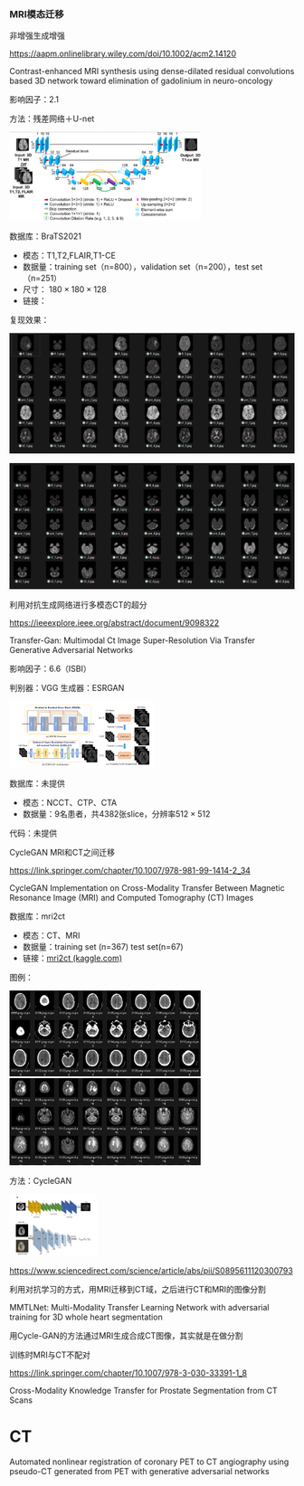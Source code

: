 



### MRI模态迁移

非增强生成增强

https://aapm.onlinelibrary.wiley.com/doi/10.1002/acm2.14120

Contrast-enhanced MRI synthesis using dense-dilated residual convolutions based 3D network toward elimination of gadolinium in neuro-oncology

影响因子：2.1

方法：残差网络＋U-net

<img src=".\image\MRI、CT模态迁移调研\image-20230918110820189.png" alt="image-20230918110820189" style="zoom:33%;" />

数据库：BraTS2021

- 模态：T1,T2,FLAIR,T1-CE
- 数据量：training set（n=800），validation set（n=200），test set（n=251）
- 尺寸： $180\times 180 \times 128$
- 链接：


复现效果：

![image-20231002164614406](./image/MRI%E3%80%81CT%E6%A8%A1%E6%80%81%E8%BF%81%E7%A7%BB%E8%B0%83%E7%A0%94/image-20231002164614406.png)

![image-20231002164712768](./image/MRI%E3%80%81CT%E6%A8%A1%E6%80%81%E8%BF%81%E7%A7%BB%E8%B0%83%E7%A0%94/image-20231002164712768.png)





利用对抗生成网络进行多模态CT的超分

https://ieeexplore.ieee.org/abstract/document/9098322

Transfer-Gan: Multimodal Ct Image Super-Resolution Via Transfer Generative Adversarial Networks

影响因子：6.6（ISBI）

判别器：VGG  生成器：ESRGAN

<img src="./image/MRI%E3%80%81CT%E6%A8%A1%E6%80%81%E8%BF%81%E7%A7%BB%E8%B0%83%E7%A0%94/image-20231002165807138.png" alt="image-20231002165807138" style="zoom: 25%;" />

数据库：未提供

- 模态：NCCT、CTP、CTA
- 数据量：9名患者，共4382张slice，分辨率$512\times 512$

代码：未提供





CycleGAN MRI和CT之间迁移

https://link.springer.com/chapter/10.1007/978-981-99-1414-2_34

CycleGAN Implementation on Cross-Modality Transfer Between Magnetic Resonance Image (MRI) and Computed Tomography (CT) Images

数据库：mri2ct

- 模态：CT、MRI
- 数据量：training set (n=367)     test set(n=67)
- 链接：[mri2ct (kaggle.com)](https://www.kaggle.com/datasets/delladominic/mri2ct/)

图例：

<img src="./image/MRI、CT模态迁移调研/image-20231003214340182.png" alt="image-20231003214340182" style="zoom:33%;" />

<img src="./image/MRI、CT模态迁移调研\image-20231003214455903.png" alt="image-20231003214455903" style="zoom: 33%;" />

方法：CycleGAN

<img src="./image/MRI%E3%80%81CT%E6%A8%A1%E6%80%81%E8%BF%81%E7%A7%BB%E8%B0%83%E7%A0%94/image-20231003175938289.png" alt="image-20231003175938289" style="zoom:15%;" />







https://www.sciencedirect.com/science/article/abs/pii/S0895611120300793

利用对抗学习的方式，用MRI迁移到CT域，之后进行CT和MRI的图像分割

MMTLNet: Multi-Modality Transfer Learning Network with adversarial training for 3D whole heart segmentation





用Cycle-GAN的方法通过MRI生成合成CT图像，其实就是在做分割

训练时MRI与CT不配对

https://link.springer.com/chapter/10.1007/978-3-030-33391-1_8

Cross-Modality Knowledge Transfer for Prostate Segmentation from CT Scans





# CT

Automated nonlinear registration of coronary PET to CT angiography using pseudo-CT generated from PET with generative adversarial networks